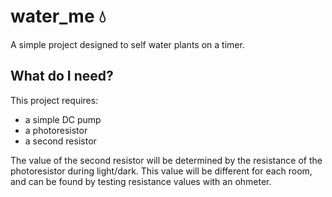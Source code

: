 # water_me 💧
A simple project designed to self water plants on a timer.

## What do I need?
This project requires:
* a simple DC pump
* a photoresistor
* a second resistor 

The value of the second resistor will be determined by the resistance of the photoresistor during light/dark.
This value will be different for each room, and can be found by testing resistance values with an ohmeter.


